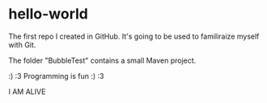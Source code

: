 # hello-world
The first repo I created in GitHub. It's going to be used to familiraize myself with Git.

The folder "BubbleTest" contains a small Maven project.

:) :3 Programming is fun :) :3

I AM ALIVE
